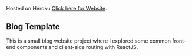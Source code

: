 Hosted on Heroku [Click here for Website](https://ffbe-builder-v.herokuapp.com/).

## Blog Template

This is a small blog website project where I explored some common front-end components and client-side routing with ReactJS.